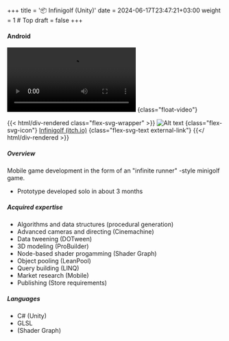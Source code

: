 +++
title = '📦 Infinigolf (Unity)'
date = 2024-06-17T23:47:21+03:00
weight = 1 # Top
draft = false
+++
#### Android

![Alt text](mp4/infinigolf.mp4)
{class="float-video"}

{{< html/div-rendered class="flex-svg-wrapper" >}}
![Alt text](svg/itchio-textless-white.svg)
{class="flex-svg-icon"}
[Infinigolf (itch.io)](https://puttehi.itch.io/infinigolf)
{class="flex-svg-text external-link"}
{{</ html/div-rendered >}}

##### Overview

Mobile game development in the form of an "infinite runner" -style minigolf game.

- Prototype developed solo in about 3 months

##### Acquired expertise

- Algorithms and data structures (procedural generation)
- Advanced cameras and directing (Cinemachine)
- Data tweening (DOTween)
- 3D modeling (ProBuilder)
- Node-based shader progamming (Shader Graph)
- Object pooling (LeanPool)
- Query building (LINQ)
- Market research (Mobile)
- Publishing (Store requirements)

##### Languages

- C# (Unity)
- GLSL
- (Shader Graph)

